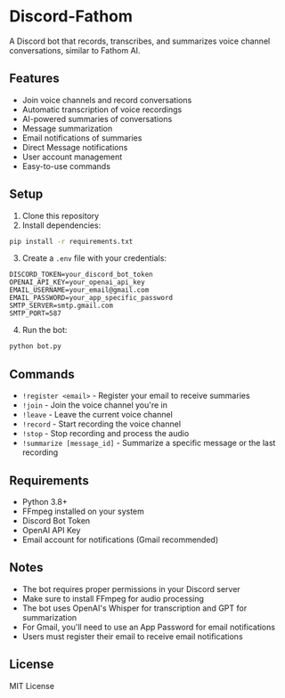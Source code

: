 # Discord-Fathom

A Discord bot that records, transcribes, and summarizes voice channel conversations, similar to Fathom AI.

## Features

- Join voice channels and record conversations
- Automatic transcription of voice recordings
- AI-powered summaries of conversations
- Message summarization
- Email notifications of summaries
- Direct Message notifications
- User account management
- Easy-to-use commands

## Setup

1. Clone this repository
2. Install dependencies:
```bash
pip install -r requirements.txt
```

3. Create a `.env` file with your credentials:
```
DISCORD_TOKEN=your_discord_bot_token
OPENAI_API_KEY=your_openai_api_key
EMAIL_USERNAME=your_email@gmail.com
EMAIL_PASSWORD=your_app_specific_password
SMTP_SERVER=smtp.gmail.com
SMTP_PORT=587
```

4. Run the bot:
```bash
python bot.py
```

## Commands

- `!register <email>` - Register your email to receive summaries
- `!join` - Join the voice channel you're in
- `!leave` - Leave the current voice channel
- `!record` - Start recording the voice channel
- `!stop` - Stop recording and process the audio
- `!summarize [message_id]` - Summarize a specific message or the last recording

## Requirements

- Python 3.8+
- FFmpeg installed on your system
- Discord Bot Token
- OpenAI API Key
- Email account for notifications (Gmail recommended)

## Notes

- The bot requires proper permissions in your Discord server
- Make sure to install FFmpeg for audio processing
- The bot uses OpenAI's Whisper for transcription and GPT for summarization
- For Gmail, you'll need to use an App Password for email notifications
- Users must register their email to receive email notifications

## License

MIT License 